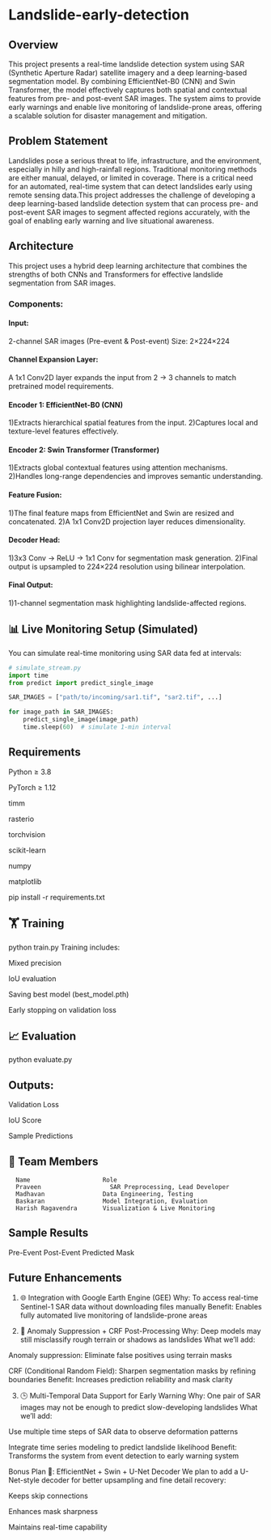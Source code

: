#  Landslide-early-detection

## Overview 
   This project presents a real-time landslide detection system using SAR (Synthetic Aperture Radar) satellite imagery and a deep learning-based segmentation model. By combining EfficientNet-B0 (CNN) and Swin Transformer, the model effectively captures both spatial and contextual features from pre- and post-event SAR images. The system aims to provide early warnings and enable live monitoring of landslide-prone areas, offering a scalable solution for disaster management and mitigation.


## Problem Statement 
   Landslides pose a serious threat to life, infrastructure, and the environment, especially in hilly and high-rainfall regions. Traditional monitoring methods are either manual, delayed, or limited in coverage. There is a critical need for an automated, real-time system that can detect landslides early using remote sensing data.This project addresses the challenge of developing a deep learning-based landslide detection system that can process pre- and post-event SAR images to segment affected regions accurately, with the goal of enabling early warning and live situational awareness.


## Architecture
   This project uses a hybrid deep learning architecture that combines the strengths of both CNNs and Transformers for effective landslide segmentation from SAR images.
### Components:
#### Input:
   2-channel SAR images (Pre-event & Post-event)
   Size: 2×224×224
#### Channel Expansion Layer:
   A 1x1 Conv2D layer expands the input from 2 → 3 channels to match pretrained model requirements.

#### Encoder 1: EfficientNet-B0 (CNN)
   1)Extracts hierarchical spatial features from the input.
   2)Captures local and texture-level features effectively.

#### Encoder 2: Swin Transformer (Transformer)

   1)Extracts global contextual features using attention mechanisms.
   2)Handles long-range dependencies and improves semantic understanding.

#### Feature Fusion:
   1)The final feature maps from EfficientNet and Swin are resized and concatenated.
   2)A 1x1 Conv2D projection layer reduces dimensionality.

#### Decoder Head:
   1)3x3 Conv → ReLU → 1x1 Conv for segmentation mask generation.
   2)Final output is upsampled to 224×224 resolution using bilinear interpolation.

#### Final Output:
   1)1-channel segmentation mask highlighting landslide-affected regions.
## 📊 Live Monitoring Setup (Simulated)

You can simulate real-time monitoring using SAR data fed at intervals:

```python
# simulate_stream.py
import time
from predict import predict_single_image

SAR_IMAGES = ["path/to/incoming/sar1.tif", "sar2.tif", ...]

for image_path in SAR_IMAGES:
    predict_single_image(image_path)
    time.sleep(60)  # simulate 1-min interval
```
##   Requirements
Python ≥ 3.8

PyTorch ≥ 1.12

timm

rasterio

torchvision

scikit-learn

numpy

matplotlib


pip install -r requirements.txt
## 🏋️ Training

python train.py
Training includes:

Mixed precision

IoU evaluation

Saving best model (best_model.pth)

Early stopping on validation loss

## 📈 Evaluation

python evaluate.py
## Outputs:

Validation Loss

IoU Score

Sample Predictions

## 👥 Team Members
      Name	                  Role
      Praveen	                SAR Preprocessing, Lead Developer
      Madhavan	              Data Engineering, Testing
      Baskaran	              Model Integration, Evaluation
      Harish Ragavendra	      Visualization & Live Monitoring
## Sample Results
Pre-Event	Post-Event	Predicted Mask
## Future Enhancements

1. 🌐 Integration with Google Earth Engine (GEE)
Why: To access real-time Sentinel-1 SAR data without downloading files manually
Benefit: Enables fully automated live monitoring of landslide-prone areas

2. 🧪 Anomaly Suppression + CRF Post-Processing
Why: Deep models may still misclassify rough terrain or shadows as landslides
What we’ll add:

Anomaly suppression: Eliminate false positives using terrain masks

CRF (Conditional Random Field): Sharpen segmentation masks by refining boundaries
Benefit: Increases prediction reliability and mask clarity

3. 🕒 Multi-Temporal Data Support for Early Warning
Why: One pair of SAR images may not be enough to predict slow-developing landslides
What we’ll add:

Use multiple time steps of SAR data to observe deformation patterns

Integrate time series modeling to predict landslide likelihood
Benefit: Transforms the system from event detection to early warning system

Bonus Plan 🚧: EfficientNet + Swin + U-Net Decoder
We plan to add a U-Net-style decoder for better upsampling and fine detail recovery:

Keeps skip connections

Enhances mask sharpness

Maintains real-time capability
